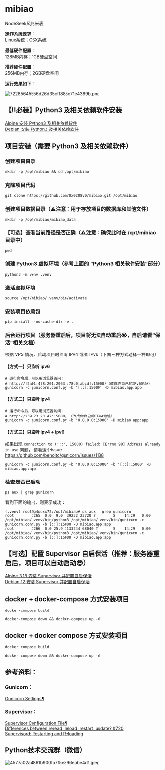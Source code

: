 # mibiao

NodeSeek风格米表

**操作系统要求：**    
Linux系统；OSX系统

**最低硬件配置：**  
128MB内存；1GB硬盘空间

**推荐硬件配置：**  
256MB内存；2GB硬盘空间

**运行效果如下：**

![72285645556d26d35cff885c71e4389b.png](https://ice.frostsky.com/2024/12/01/72285645556d26d35cff885c71e4389b.png)

## 【‼️必装️】Python3 及相关依赖软件安装

[Alpine 安装 Python3 及相关依赖软件](./docs/alpine_install_python3.md)  
[Debian 安装 Python3 及相关依赖软件](./docs/debian_install_python3.md)

## 项目安装（需要 Python3 及相关依赖软件）

### 创建项目目录

    mkdir -p /opt/mibiao && cd /opt/mibiao

### 克隆项目代码

    git clone https://github.com/0x0208v0/mibiao.git /opt/mibiao 

### 创建项目数据目录（⚠️注意：用于存放项目的数据库和其他文件）

    mkdir -p /opt/mibiao/mibiao_data

### 【可选】查看当前路径是否正确（⚠️注意：确保此时在 /opt/mibiao 目录中）

    pwd

### 创建 Python3 虚拟环境（参考上面的 “Python3 相关软件安装”部分）

    python3 -m venv .venv

### 激活虚拟环境

    source /opt/mibiao/.venv/bin/activate

### 安装项目依赖包

    pip install --no-cache-dir -e .

### 后台运行项目（服务器重启后，项目将无法自动重启😭，自启请看“保活”相关文档）

根据 VPS 情况，启动项目时监听 IPv4 或者 IPv6（下面三种方式选择一种即可）

#### 【方式一】只监听 ipv6

    # 运行命令后，可以用浏览器访问：
    # http://[2a01:4f8:201:2063::78c0:abcd]:15000/（改成你自己的IPv6地址）
    gunicorn -c gunicorn.conf.py -b '[::]:15000' -D mibiao.app:app

#### 【方式二】只监听 ipv4

    # 运行命令后，可以用浏览器访问：
    # http://239.23.23.42:15000/ （改成你自己的IPv4地址）
    gunicorn -c gunicorn.conf.py -b '0.0.0.0:15000' -D mibiao.app:app

#### 【方式三】只监听 ipv4 + ipv6

如果出现 `connection to ('::', 15000) failed: [Errno 98] Address already in use` 问题，
请看这个issue：https://github.com/benoitc/gunicorn/issues/1138

    gunicorn -c gunicorn.conf.py -b '0.0.0.0:15000' -b '[::]:15000' -D mibiao.app:app

### 检查是否已启动

    ps aux | grep gunicorn

看到下面的输出，则表示成功：

    (.venv) root@g4puxx72:/opt/mibiao# ps aux | grep gunicorn
    root        7265  0.0  9.0  39232 23720 ?        S    14:29   0:00 /opt/mibiao/.venv/bin/python3 /opt/mibiao/.venv/bin/gunicorn -c gunicorn.conf.py -b [::]:15000 -D mibiao.app:app
    root        7266  0.0 25.9 1133244 68040 ?       S    14:29   0:00 /opt/mibiao/.venv/bin/python3 /opt/mibiao/.venv/bin/gunicorn -c gunicorn.conf.py -b [::]:15000 -D mibiao.app:app

## 【可选】配置 Supervisor 自启保活（推荐：服务器重启后，项目可以自动启动😎）

[Alpine 3.18 安装 Supervisor 并配置自启保活](./docs/alpine_install_supervisor.md)  
[Debian 12 安装 Supervisor 并配置自启保活](./docs/debian_install_supervisor.md)

## docker + docker-compose 方式安装项目

    docker-compose build
    
    docker-compose down && docker-compose up -d

## docker + docker compose 方式安装项目

    docker compose build

    docker compose down && docker-compose up -d

## 参考资料：

### Gunicorn：

[Gunicorn Settings¶](https://docs.gunicorn.org/en/latest/settings.html#settings)

### Supervisor：

[Supervisor Configuration File¶](http://supervisord.org/configuration.html)  
[Differences between reread, reload, restart, update? #720](https://github.com/Supervisor/supervisor/issues/720)  
[Supervisord: Restarting and Reloading](https://www.onurguzel.com/supervisord-restarting-and-reloading/)

## Python技术交流群（微信）

![4577a02a4861b900fa7f5e896eabe4d1.jpeg](https://ice.frostsky.com/2024/12/03/4577a02a4861b900fa7f5e896eabe4d1.jpeg)